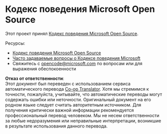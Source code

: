 <!--
CO_OP_TRANSLATOR_METADATA:
{
  "original_hash": "b0a9b4cccd918195f58224d5793da1a6",
  "translation_date": "2025-08-25T20:57:48+00:00",
  "source_file": "CODE_OF_CONDUCT.md",
  "language_code": "ru"
}
-->
# Кодекс поведения Microsoft Open Source

Этот проект принял [Кодекс поведения Microsoft Open Source](https://opensource.microsoft.com/codeofconduct/?WT.mc_id=academic-77807-sagibbon).

Ресурсы:

- [Кодекс поведения Microsoft Open Source](https://opensource.microsoft.com/codeofconduct/?WT.mc_id=academic-77807-sagibbon)
- [Часто задаваемые вопросы о Кодексе поведения Microsoft](https://opensource.microsoft.com/codeofconduct/faq/?WT.mc_id=academic-77807-sagibbon)
- Свяжитесь с [opencode@microsoft.com](mailto:opencode@microsoft.com) по вопросам или для выражения обеспокоенности

**Отказ от ответственности**:  
Этот документ был переведен с использованием сервиса автоматического перевода [Co-op Translator](https://github.com/Azure/co-op-translator). Хотя мы стремимся к точности, пожалуйста, учитывайте, что автоматические переводы могут содержать ошибки или неточности. Оригинальный документ на его родном языке следует считать авторитетным источником. Для получения критически важной информации рекомендуется профессиональный перевод человеком. Мы не несем ответственности за любые недоразумения или неправильные интерпретации, возникшие в результате использования данного перевода.